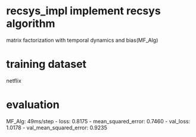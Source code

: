 # recsys_impl implement recsys algorithm 

matrix factorization with temporal dynamics and bias(MF_Alg)

# training dataset
netflix

# evaluation

MF_Alg: 49ms/step - loss: 0.8175 - mean_squared_error: 0.7460 - val_loss: 1.0178 - val_mean_squared_error: 0.9235

